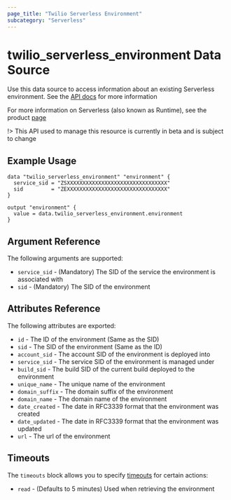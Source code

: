 ```yaml
---
page_title: "Twilio Serverless Environment"
subcategory: "Serverless"
---
```


# twilio_serverless_environment Data Source

Use this data source to access information about an existing Serverless environment. See the [API docs](https://www.twilio.com/docs/runtime/functions-assets-api/api/environment) for more information

For more information on Serverless (also known as Runtime), see the product [page](https://www.twilio.com/runtime)

!> This API used to manage this resource is currently in beta and is subject to change

## Example Usage

```hcl
data "twilio_serverless_environment" "environment" {
  service_sid = "ZSXXXXXXXXXXXXXXXXXXXXXXXXXXXXXXXX"
  sid         = "ZEXXXXXXXXXXXXXXXXXXXXXXXXXXXXXXXX"
}

output "environment" {
  value = data.twilio_serverless_environment.environment
}
```

## Argument Reference

The following arguments are supported:

- `service_sid` - (Mandatory) The SID of the service the environment is associated with
- `sid` - (Mandatory) The SID of the environment

## Attributes Reference

The following attributes are exported:

- `id` - The ID of the environment (Same as the SID)
- `sid` - The SID of the environment (Same as the ID)
- `account_sid` - The account SID of the environment is deployed into
- `service_sid` - The service SID of the environment is managed under
- `build_sid` - The build SID of the current build deployed to the environment
- `unique_name` - The unique name of the environment
- `domain_suffix` - The domain suffix of the environment
- `domain_name` - The domain name of the environment
- `date_created` - The date in RFC3339 format that the environment was created
- `date_updated` - The date in RFC3339 format that the environment was updated
- `url` - The url of the environment

## Timeouts

The `timeouts` block allows you to specify [timeouts](https://www.terraform.io/docs/configuration/resources.html#timeouts) for certain actions:

- `read` - (Defaults to 5 minutes) Used when retrieving the environment
